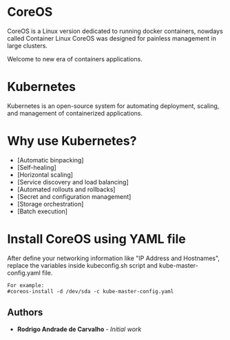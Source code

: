 # CoreOS 
CoreOS is a Linux version dedicated to running docker containers, nowdays called Container Linux CoreOS was designed for painless management in large clusters.

Welcome to new era of containers applications.

# Kubernetes

Kubernetes is an open-source system for automating deployment, scaling, and management of containerized applications.

# Why use Kubernetes?

* [Automatic binpacking]          
* [Self-healing]
* [Horizontal scaling]
* [Service discovery and load balancing]
* [Automated rollouts and rollbacks]
* [Secret and configuration management]
* [Storage orchestration]
* [Batch execution]

# Install CoreOS using YAML file
After define your networking information like "IP Address and Hostnames", replace the variables inside kubeconfig.sh script and kube-master-config.yaml file.
```
For example:
#coreos-install -d /dev/sda -c kube-master-config.yaml
```
## Authors

* **Rodrigo Andrade de Carvalho** - *Initial work*
